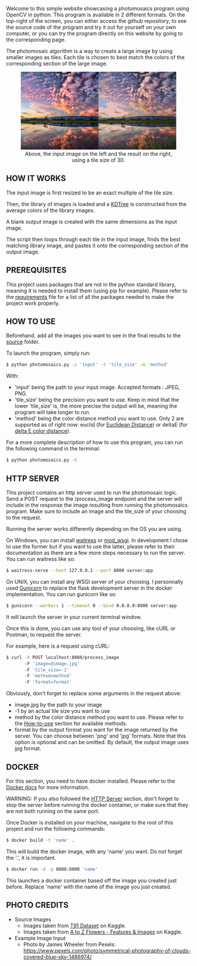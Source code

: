 Welcome to this simple website showcasing a photomosaics program using OpenCV in python. This program is available in 2 different formats. On the top-right of the screen, you can either access the github repository, to see the source code of the program and try it out for yourself on your own computer, or you can try the program directly on this website by going to the corresponding page.

The photomosaic algorithm is a way to create a large image by using smaller images as tiles. Each tile is chosen to best match the colors of the corresponding section of the large image.

<figure>
  <img
  src="https://raw.githubusercontent.com/Fastrings/Photomosaics/master/out.png"
  alt="Photomosaics example">
  <figcaption style="text-align: center;">Above, the input image on the left and the result on the right, using a tile size of 30.</figcaption>
</figure>

## HOW IT WORKS

The input image is first resized to be an exact multiple of the tile size.

Then, the library of images is loaded and a [KDTree](https://en.wikipedia.org/wiki/K-d_tree) is constructed from the average colors of the library images. 

A blank output image is created with the same dimensions as the input image. 

The script then loops through each tile in the input image, finds the best matching library image, and pastes it onto the corresponding section of the output image.

## PREREQUISITES

This project uses packages that are not in the python standard library, meaning it is needed to install them (using pip for example). Please refer to the [requirements](https://github.com/Fastrings/Photomosaics/blob/master/requirements.txt) file for a list of all the packages needed to make the project work properly.

## HOW TO USE

Beforehand, add all the images you want to see in the final results to the [source](https://github.com/Fastrings/Photomosaics/tree/master/Source_Images) folder.

To launch the program, simply run:

```bash
$ python photomosaics.py -i 'input' -t 'tile_size' -m 'method'
``` 

With:
- 'input' being the path to your input image. Accepted formats : JPEG, PNG.
- 'tile_size' being the precision you want to use. Keep in mind that the lower 'tile_size' is, the more precise the output will be, meaning the program will take longer to run.
- 'method' being the color distance method you want to use. Only 2 are supported as of right now: euclid (for [Euclidean Distance](https://en.wikipedia.org/wiki/Euclidean_distance)) or deltaE (for [delta E color distance](https://en.wikipedia.org/wiki/Color_difference#CIEDE2000)).

For a more complete description of how to use this program, you can run the following command in the terminal:

```bash
$ python photomosaics.py -h
```

## HTTP SERVER

This project contains an http server used to run the photomosaic logic. Send a POST request to the /process_image endpoint and the server will include in the response the image resulting from running the photomosaics program. Make sure to include an image and the tile_size of your choosing to the request.

Running the server works differently depending on the OS you are using.

On Windows, you can install [waitress](https://docs.pylonsproject.org/projects/waitress/) or [mod_wsgi](https://modwsgi.readthedocs.io/). In development I chose to use the former but if you want to use the latter, please refer to their documentation as there are a few more steps necessary to run the server. You can run waitress like so:

```bash
$ waitress-serve --host 127.0.0.1 --port 8000 server:app
```

On UNIX, you can install any WSGI server of your choosing. I personnally used [Gunicorn](https://gunicorn.org/) to replace the flask development server in the docker implementation. You can run gunicorn like so:

```bash
$ gunicorn --workers 1 --timeout 0 --bind 0.0.0.0:8000 server:app
```

It will launch the server in your current terminal window.

Once this is done, you can use any tool of your choosing, like cURL or Postman, to request the server.

For example, here is a request using cURL:

```bash
$ curl -X POST localhost:8000/process_image 
       -F 'image=@image.jpg'
       -F 'tile_size=-1'
       -F 'method=method'
       -F 'format=format'
```

Obviously, don't forget to replace some arguments in the request above:
- image.jpg by the path to your image
- -1 by an actual tile size you want to use
- method by the color distance method you want to use. Please refer to the [How-to-use](#how-to-use) section for available methods.
- format by the output format you want for the image returned by the server. You can choose between 'png' and 'jpg' formats. Note that this option is optional and can be omitted. By default, the output image uses jpg format.

## DOCKER

For this section, you need to have docker installed. Please refer to the [Docker docs](https://docs.docker.com/) for more information.

WARNING: If you also followed the [HTTP Server](#http-server) section, don't forget to stop the server before running the docker container, or make sure that they are not both running on the same port.

Once Docker is installed on your machine, navigate to the root of this project and run the following commands:

```bash
$ docker build -t 'name' . 
``` 
This will build the docker image, with any 'name' you want. Do not forget the '.', it is important.

```bash
$ docker run -d -p 8000:8000 'name'
```
This launches a docker container based off the image you created just before. Replace 'name' with the name of the image you just created.

## PHOTO CREDITS

- Source Images
    - Images taken from [T91 Dataset](https://www.kaggle.com/datasets/ll01dm/t91-image-dataset) on Kaggle.
    - Images taken from [A to Z Flowers - Features & Images](https://www.kaggle.com/datasets/kkhandekar/a-to-z-flowers-features-images) on Kaggle.
- Example Image Input
    - Photo by James Wheeler from Pexels: https://www.pexels.com/photo/symmetrical-photography-of-clouds-covered-blue-sky-1486974/